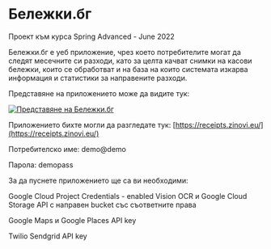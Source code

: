 # Бележки.бг
Проект към курса Spring Advanced - June 2022

Бележки.бг е уеб приложение, чрез което потребителите могат 
да следят месечните си разходи, като за целта 
качват снимки на касови бележки, които се обработват
и на база на които системата изкарва информация и статистики 
за направените разходи.

Представяне на приложението може да видите тук:

[![Представяне на Бележки.бг](https://img.youtube.com/vi/G6GIoQrzVpw/0.jpg)](https://www.youtube.com/watch?v=G6GIoQrzVpw)

Приложението бихте могли да разгледате тук:
[https://receipts.zinovi.eu/](https://receipts.zinovi.eu/)

Потребителско име: demo@demo 

Парола: demopass

За да пуснете приложението ще са ви необходими:

Google Cloud Project Credentials - enabled Vision OCR 
и Google Cloud Storage API с направен bucket 
със съответните права

Google Maps и Google Places API key

Twilio Sendgrid API key
